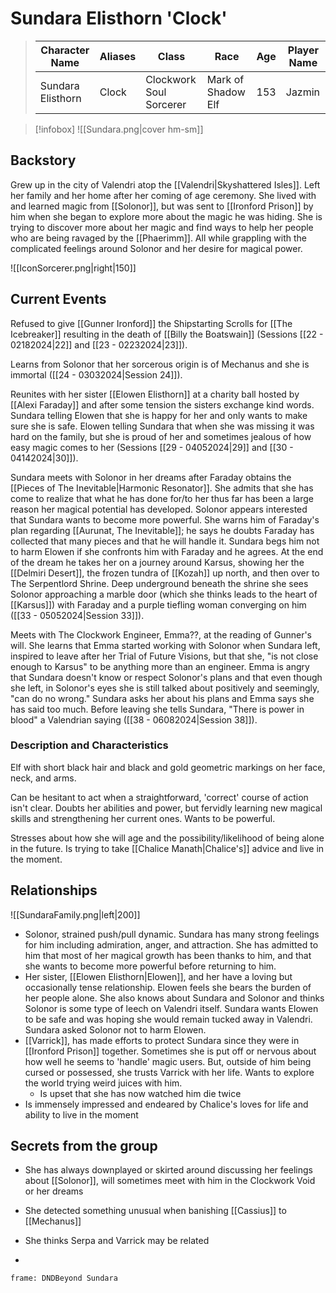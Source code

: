 # Sundara Elisthorn 'Clock' 
>  Character Name | Aliases | Class | Race | Age | Player Name |
>  -- | -- | -- | -- | -- | --|
>  Sundara Elisthorn| Clock |Clockwork Soul Sorcerer | Mark of Shadow Elf | 153| Jazmin |

> [!infobox]
> ![[Sundara.png|cover hm-sm]]

## Backstory
Grew up in the city of Valendri atop the [[Valendri|Skyshattered Isles]]. Left her family and her home after her coming of age ceremony. She lived with and learned magic from [[Solonor]], but was sent to [[Ironford Prison]] by him when she began to explore more about the magic he was hiding. She is trying to discover more about her magic and find ways to help her people who are being ravaged by the [[Phaerimm]]. All while grappling with the complicated feelings around Solonor and her desire for magical power.

![[IconSorcerer.png|right|150]]

## Current Events
Refused to give [[Gunner Ironford]] the Shipstarting Scrolls for [[The Icebreaker]] resulting in the death of [[Billy the Boatswain]] (Sessions [[22 - 02182024|22]] and [[23 - 02232024|23]]).

Learns from Solonor that her sorcerous origin is of Mechanus and she is immortal ([[24 - 03032024|Session 24]]).

Reunites with her sister [[Elowen Elisthorn]] at a charity ball hosted by [[Alexi Faraday]] and after some tension the sisters exchange kind words. Sundara telling Elowen that she is happy for her and only wants to make sure she is safe. Elowen telling Sundara that when she was missing it was hard on the family, but she is proud of her and sometimes jealous of how easy magic comes to her (Sessions [[29 - 04052024|29]] and [[30 - 04142024|30]]).

Sundara meets with Solonor in her dreams after Faraday obtains the [[Pieces of The Inevitable|Harmonic Resonator]]. She admits that she has come to realize that what he has done for/to her thus far has been a large reason her magical potential has developed. Solonor appears interested that Sundara wants to become more powerful. She warns him of Faraday's plan regarding [[Aurunat, The Inevitable]]; he says he doubts Faraday has collected that many pieces and that he will handle it. Sundara begs him not to harm Elowen if she confronts him with Faraday and he agrees. At the end of the dream he takes her on a journey around Karsus, showing her the [[Delmiri Desert]], the frozen tundra of [[Kozah]] up north, and then over to The Serpentlord Shrine. Deep underground beneath the shrine she sees Solonor approaching a marble door (which she thinks leads to the heart of [[Karsus]]) with Faraday and a purple tiefling woman converging on him ([[33 - 05052024|Session 33]]).

Meets with The Clockwork Engineer, Emma??, at the reading of Gunner's will. She learns that Emma started working with Solonor when Sundara left, inspired to leave after her Trial of Future Visions, but that she, "is not close enough to Karsus" to be anything more than an engineer. Emma is angry that Sundara doesn't know or respect Solonor's plans and that even though she left, in Solonor's eyes she is still talked about positively and seemingly, "can do no wrong." Sundara asks her about his plans and Emma says she has said too much. Before leaving she tells Sundara, "There is power in blood" a Valendrian saying ([[38 - 06082024|Session 38]]).

### Description and Characteristics
Elf with short black hair and black and gold geometric markings on her face, neck, and arms. 

Can be hesitant to act when a straightforward, 'correct' course of action isn't clear. Doubts her abilities and power, but fervidly learning new magical skills and strengthening her current ones. Wants to be powerful.

Stresses about how she will age and the possibility/likelihood of being alone in the future. Is trying to take [[Chalice Manath|Chalice's]] advice and live in the moment.

## Relationships
![[SundaraFamily.png|left|200]] 
- Solonor, strained push/pull dynamic. Sundara has many strong feelings for him including admiration, anger, and attraction. She has admitted to him that most of her magical growth has been thanks to him, and that she wants to become more powerful before returning to him.
- Her sister, [[Elowen Elisthorn|Elowen]], and her have a loving but occasionally tense relationship. Elowen feels she bears the burden of her people alone. She also knows about Sundara and Solonor and thinks Solonor is some type of leech on Valendri itself. Sundara wants Elowen to be safe and was hoping she would remain tucked away in Valendri. Sundara asked Solonor not to harm Elowen.
- [[Varrick]], has made efforts to protect Sundara since they were in [[Ironford Prison]] together. Sometimes she is put off or nervous about how well he seems to 'handle' magic users. But, outside of him being cursed or possessed, she trusts Varrick with her life. Wants to explore the world trying weird juices with him.
	- Is upset that she has now watched him die twice
- Is immensely impressed and endeared by Chalice's loves for life and ability to live in the moment

## Secrets from the group
- She has always downplayed or skirted around discussing her feelings about [[Solonor]], will sometimes meet with him in the Clockwork Void or her dreams
- She detected something unusual when banishing [[Cassius]] to [[Mechanus]] 
- She thinks Serpa and Varrick may be related


-
``` custom-frames
frame: DNDBeyond Sundara
```